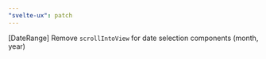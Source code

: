 ```yaml
---
"svelte-ux": patch
---
```


[DateRange] Remove `scrollIntoView` for date selection components (month, year)
